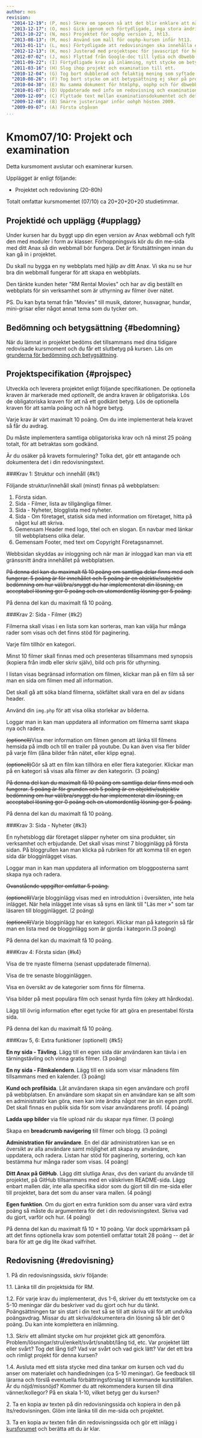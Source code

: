 ```yaml
---
author: mos
revision:
  "2014-12-19": (P, mos) Skrev om specen så att det blir enklare att nå godkänt, justerade hur poängen beräknas till fördel för studenterna.
  "2013-12-17": (O, mos) Gick igenom och förtydligade, inga stora ändringar.
  "2013-10-22": (N, mos) Projektet för oophp version 2, ht13.
  "2013-08-13": (M, mos) Använd som mall för oophp-kursen inför ht13.
  "2013-01-11": (L, mos) Förtydligade att redovisningen ska innehålla ett textstycke om varje implementerat krav.
  "2012-12-13": (K, mos) Justerad med projektspec för javascript för hösten 2012.
  "2012-07-02": (J, mos) Flyttad från Google-doc till lydia och dbwebb.se, formatterad med markdown.
  "2011-09-22": (I) Förtydligade krav på inlämning, nytt stycke om betygssättning.
  "2011-03-16": (H) Slog ihop projekt och examination till ett.
  "2010-12-04": (G) Tog bort dubblerad och felaktig mening som syftade på spel.
  "2010-08-26": (F) Tog bort stycke om att betygsättning ej sker på projektet.
  "2010-04-30": (E) Nu samma dokument för htmlphp, oophp och för dbwebb/dbwebb2. Redaktionella ändringar.
  "2010-01-07": (D) Uppdaterade med info om redovisning och examination, hur inlämning sker.
  "2009-12-09": (C) Flyttade text mellan examinationsdokumentet och detta. Förtydligade inlämningen.
  "2009-12-08": (B) Smärre justeringar inför oohph hösten 2009.
  "2009-09-07": (A) Första utgåvan
...
```

Kmom07/10: Projekt och examination
==================================

Detta kursmoment avslutar och examinerar kursen.

Upplägget är enligt följande:

* Projektet och redovisning (20-80h)

Totalt omfattar kursmomentet (07/10) ca 20+20+20+20 studietimmar.



Projektidé och upplägg {#upplagg}
--------------------------------------------------------------------

Under kursen har du byggt upp din egen version av Anax webbmall och fyllt den med moduler i form av klasser. Förhoppningsvis kör du din me-sida med ditt Anax så din webbmall bör fungera. Det är förutsättningen innan du kan gå in i projektet.

Du skall nu bygga en ny webbplats med hjälp av ditt Anax. Vi ska nu se hur bra din webbmall fungerar för att skapa en webbplats.


Den tänkte kunden heter "RM Rental Movies" och har av dig beställt en webbplats för sin verksamhet som är uthyrning av filmer över nätet.

PS. Du kan byta temat från "Movies" till musik, datorer, husvagnar, hundar, mini-grisar eller något annat tema som du tycker om.



Bedömning och betygsättning {#bedomning}
--------------------------------------------------------------------

När du lämnat in projektet bedöms det tillsammans med dina tidigare redovisade kursmoment och du får ett slutbetyg på kursen. Läs om [grunderna för bedömning och betygsättning](kurser/bedomning-och-betygsattning).



Projektspecifikation {#projspec}
--------------------------------------------------------------------

Utveckla och leverera projektet enligt följande specifikationen. De optionella kraven är markerade med *optionellt*, de andra kraven är obligatoriska. Lös de obligatoriska kraven för att nå ett godkänt betyg. Lös de optionella kraven för att samla poäng och nå högre betyg.

Varje krav är värt maximalt 10 poäng. Om du inte implementerat hela kravet så får du avdrag. 

Du måste implementera samtliga obligatoriska krav och nå minst 25 poäng totalt, för att betraktas som godkänd.

Är du osäker på kravets formulering? Tolka det, gör ett antagande och dokumentera det i din redovisningstext.



###Krav 1: Struktur och innehåll {#k1}

Följande struktur/innehåll skall (minst) finnas på webbplatsen:

1. Första sidan.
1. Sida - Filmer, lista av tillgängliga filmer.
1. Sida - Nyheter, blogglista med nyheter.
1. Sida - Om företaget, statisk sida med information om företaget, hitta på något kul att skriva.
1. Gemensam Header med logo, titel och en slogan. En navbar med länkar till webbplatsens olika delar.
1. Gemensam Footer, med text om Copyright Företagsnamnet.

Webbsidan skyddas av inloggning och när man är inloggad kan man via ett gränssnitt ändra innehållet på webbplatsen.

<del>På denna del kan du maximalt få 10 poäng om samtliga delar finns med och fungerar. 5 poäng är för innehållet och 5 poäng är en objektiv/subjektiv bedömning om hur väl/bra/snyggt du har implementerat din lösning, en acceptabel lösning ger 0 poäng och en utomordentlig lösning ger 5 poäng.</del>

På denna del kan du maximalt få 10 poäng.



###Krav 2: Sida - Filmer {#k2}

Filmerna skall visas i en lista som kan sorteras, man kan välja hur många rader som visas och det finns stöd för paginering. 

Varje film tillhör en kategori.

Minst 10 filmer skall finnas med och presenteras tillsammans med synopsis (kopiera från imdb eller skriv själv), bild och pris för uthyrning. 

I listan visas begränsad information om filmen, klickar man på en film så ser man en sida om filmen med all information.

Det skall gå att söka bland filmerna, sökfältet skall vara en del av sidans header.

Använd din `img.php` för att visa olika storlekar av bilderna.

Loggar man in kan man uppdatera all information om filmerna samt skapa nya och radera.

<del>(optionell)</del>Visa mer information om filmen genom att länka till filmens hemsida på imdb och till en trailer på youtube. Du kan även visa fler bilder på varje film (låna bilder från nätet, eller klipp egna).

<del>(optionell)</del>Gör så att en film kan tillhöra en eller flera kategorier. Klickar man på en kategori så visas alla filmer av den kategorin. (3 poäng)

<del>På denna del kan du maximalt få 10 poäng om samtliga delar finns med och fungerar. 5 poäng är för grunden och 5 poäng är en objektiv/subjektiv bedömning om hur väl/bra/snyggt du har implementerat din lösning, en acceptabel lösning ger 0 poäng och en utomordentlig lösning ger 5 poäng.</del>

På denna del kan du maximalt få 10 poäng.



###Krav 3: Sida - Nyheter {#k3}

En nyhetsblogg där företaget släpper nyheter om sina produkter, sin verksamhet och erbjudande. Det skall visas minst 7 blogginlägg på första sidan. På bloggrullen kan man klicka på rubriken för att komma till en egen sida där blogginlägget visas. 

Loggar man in kan man uppdatera all information om bloggposterna samt skapa nya och radera.

<del>Ovanstående uppgifter omfattar 5 poäng.</del>

<del>(optionell)</del>Varje blogginlägg visas med en introduktion i översikten, inte hela inlägget. När hela inlägget inte visas så syns en länk till "Läs mer »" som tar läsaren till blogginlägget. (2 poäng)

<del>(optionell)</del>Varje blogginlägg har en kategori. Klickar man på kategorin så får man en lista med de blogginlägg som är gjorda i kategorin.(3 poäng)

På denna del kan du maximalt få 10 poäng.



###Krav 4: Första sidan {#k4}

Visa de tre nyaste filmerna (senast uppdaterade filmerna).

Visa de tre senaste blogginläggen. 

Visa en översikt av de kategorier som finns för filmerna.

Visa bilder på mest populära film och senast hyrda film (okey att hårdkoda).

Lägg till övrig information efter eget tycke för att göra en presentabel första sida.

På denna del kan du maximalt få 10 poäng.



###Krav 5, 6: Extra funktioner (optionell) {#k5}

**En ny sida - Tävling**. Lägg till en egen sida där användaren kan tävla i en tärningstävling och vinna gratis filmer. (3 poäng)

**En ny sida - Filmkalendern**. Lägg till en sida som visar månadens film tillsammans med en kalender. (3 poäng)

**Kund och profilsida**. Låt användaren skapa sin egen användare och profil på webbplatsen. En användare som skapat sin en användare kan se allt som en administratör kan göra, men kan inte ändra något mer än sin egen profil. Det skall finnas en publik sida för som visar användarens profil. (4 poäng)

**Ladda upp bilder** via file upload när du skapar nya filmer. (3 poäng)

Skapa en **breadcrumb navigering** till filmer och blogg. (3 poäng)

**Administration för användare**. En del där administratören kan se en översikt av alla användare samt möjlighet att skapa ny användare, uppdatera, och radera. Listan har stöd för paginering, sortering, och kan bestämma hur många rader som visas. (4 poäng)

**Ditt Anax på GitHub**. Lägg ditt slutliga Anax, dvs den variant du använde till projektet, på GitHub tillsammans med en välskriven README-sida. Lägg enbart mallen där, inte alla specifika sidor som du gjort till din me-sida eller till projektet, bara det som du anser vara mallen. (4 poäng)

**Egen funktion**. Om du gjort en extra funktion som du anser vara värd extra poäng så måste du argumentera för det i din redovisningstext. Skriva vad du gjort, varför och hur. (4 poäng)

På denna del kan du maximalt få 10 + 10 poäng. Var dock uppmärksam på att det finns optionella krav som potentiell omfattar totalt 28 poäng -- det är bara för att ge dig lite ökad valfrihet. 



Redovisning {#redovisning}
--------------------------------------------------------------------

1\. På din redovisningssida, skriv följande:

1.1. Länka till din projektsida för RM.

1.2. För varje krav du implementerat, dvs 1-6, skriver du ett textstycke om ca 5-10 meningar där du beskriver vad du gjort och hur du tänkt. Poängsättningen tar sin start i din text så se till att skriva väl för att undvika poängavdrag. Missar du att skriva/dokumentera din lösning så blir det 0 poäng. Du kan inte komplettera en inlämning.

1.3. Skriv ett allmänt stycke om hur projektet gick att genomföra. Problem/lösningar/strul/enkelt/svårt/snabbt/lång tid, etc. Var projektet lätt eller svårt? Tog det lång tid? Vad var svårt och vad gick lätt? Var det ett bra och rimligt projekt för denna kursen?

1.4. Avsluta med ett sista stycke med dina tankar om kursen och vad du anser om materialet och handledningen (ca 5-10 meningar). Ge feedback till lärarna och förslå eventuella förbättringsförslag till kommande kurstillfällen. Är du nöjd/missnöjd? Kommer du att rekommendera kursen till dina vänner/kollegor? På en skala 1-10, vilket betyg ger du kursen?

2\. Ta en kopia av texten på din redovisningssida och kopiera in den på Its/redovisningen. Glöm inte länka till din me-sida och projektet. 

3\. Ta en kopia av texten från din redovisningssida och gör ett inlägg i [kursforumet](forum/utbildning/oophp) och berätta att du är klar.
